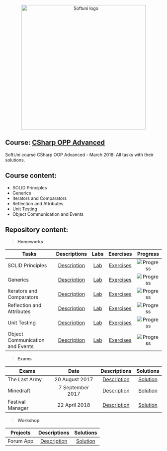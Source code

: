 <p align="center">
	<a href="https://docs.microsoft.com/en-us/dotnet/csharp/programming-guide/concepts/object-oriented-programming"><img src="https://res.cloudinary.com/practicaldev/image/fetch/s--ZapQbvjh--/c_limit%2Cf_auto%2Cfl_progressive%2Cq_auto%2Cw_880/https://dev-to-uploads.s3.amazonaws.com/i/8ch1sn08hzxw40v6zssd.png" alt="Softuni logo" width="400" align="center">
	</a>
<p>

## Course: [CSharp OPP Advanced](https://softuni.bg/trainings/1843/csharp-oop-advanced-march-2018#lesson-7720)
SoftUni course CSharp OOP Advanced - March 2018: All tasks with their solutions.

## Course content:
- SOLID Principles
- Generics
- Iterators and Comparators
- Reflection and Attributes
- Unit Testing
- Object Communication and Events

## Repository content:

> **Homeworks**

Tasks							|Descriptions																					| Labs																														| Exercises																															|Progress																														
--------------------------------|:---------------------------------------------------------------------------------------------:|:-------------------------------------------------------------------------------------------------------------------------:|:---------------------------------------------------------------------------------------------------------------------------------:|:-------------:
SOLID Principles             	|[Description](https://github.com/dobroslav-atanasov/CSharp-OOP-Advanced/tree/master/Resources) |[Lab](https://github.com/dobroslav-atanasov/CSharp-OOP-Advanced/tree/master/01.SOLID-Lab)									|[Exercises](https://github.com/dobroslav-atanasov/CSharp-OOP-Advanced/tree/master/02.SOLID-Exercises)								|![Progress](https://progress-bar.dev/100/?title=done)
Generics                    	|[Description](https://github.com/dobroslav-atanasov/CSharp-OOP-Advanced/tree/master/Resources) |[Lab](https://github.com/dobroslav-atanasov/CSharp-OOP-Advanced/tree/master/03.Generics-Lab)								|[Exercises](https://github.com/dobroslav-atanasov/CSharp-OOP-Advanced/tree/master/04.Generics-Exercises)							|![Progress](https://progress-bar.dev/100/?title=done)
Iterators and Comparators    	|[Description](https://github.com/dobroslav-atanasov/CSharp-OOP-Advanced/tree/master/Resources) |[Lab](https://github.com/dobroslav-atanasov/CSharp-OOP-Advanced/tree/master/05.IteratorsAndComparators-Lab)				|[Exercises](https://github.com/dobroslav-atanasov/CSharp-OOP-Advanced/tree/master/06.IteratorsAndComparators-Exercises)			|![Progress](https://progress-bar.dev/100/?title=done)
Reflection and Attributes     	|[Description](https://github.com/dobroslav-atanasov/CSharp-OOP-Advanced/tree/master/Resources) |[Lab](https://github.com/dobroslav-atanasov/CSharp-OOP-Advanced/tree/master/07.ReflectionAndAttributes-Lab)				|[Exercises](https://github.com/dobroslav-atanasov/CSharp-OOP-Advanced/tree/master/08.ReflectionAndAttributes-Exercises)			|![Progress](https://progress-bar.dev/100/?title=done)
Unit Testing                  	|[Description](https://github.com/dobroslav-atanasov/CSharp-OOP-Advanced/tree/master/Resources) |[Lab](https://github.com/dobroslav-atanasov/CSharp-OOP-Advanced/tree/master/09.UnitTesting-Lab)							|[Exercises](https://github.com/dobroslav-atanasov/CSharp-OOP-Advanced/tree/master/10.UnitTesting-Exercises)						|![Progress](https://progress-bar.dev/100/?title=done)
Object Communication and Events	|[Description](https://github.com/dobroslav-atanasov/CSharp-OOP-Advanced/tree/master/Resources) |[Lab](https://github.com/dobroslav-atanasov/CSharp-OOP-Advanced/tree/master/11.CommunicationAndEvents-Lab)					|[Exercises](https://github.com/dobroslav-atanasov/CSharp-OOP-Advanced/tree/master/12.CommunicationAndEvents-Exercises)				|![Progress](https://progress-bar.dev/100/?title=done)

> **Exams**

Exams				|Date				|Descriptions																											|Solutions
--------------------|:-----------------:|:---------------------------------------------------------------------------------------------------------------------:|:----------:
The Last Army		|20 August 2017		|[Description](https://github.com/dobroslav-atanasov/CSharp-OOP-Advanced/tree/master/Resources/Exam-20.08.2017)			|[Solution](https://github.com/dobroslav-atanasov/CSharp-OOP-Advanced/tree/master/Exam-20.08.2017-LastArmy)
Minedraft			|7 September 2017	|[Description](https://github.com/dobroslav-atanasov/CSharp-OOP-Advanced/tree/master/Resources/Exam-07.09.2017)			|[Solution](https://github.com/dobroslav-atanasov/CSharp-OOP-Advanced/tree/master/Exam-07.09.2017-Minedraft)
Festival Manager	|22 April 2018		|[Description](https://github.com/dobroslav-atanasov/CSharp-OOP-Advanced/tree/master/Resources/Exam-22.04.2018)			|[Solution](https://github.com/dobroslav-atanasov/CSharp-OOP-Advanced/tree/master/Exam-22.04.2018-FestivalManager)

> **Workshop**

Projects			|Descriptions																									|Solutions
--------------------|:-------------------------------------------------------------------------------------------------------------:|:----------:
Forum App			|[Description](https://github.com/dobroslav-atanasov/CSharp-OOP-Advanced/tree/master/Resources/Workshop)		|[Solution](https://github.com/dobroslav-atanasov/CSharp-OOP-Advanced/tree/master/Workshop-Forum)


